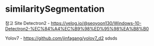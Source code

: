 # similaritySegmentation

참고 Site 
Detectron2
    - https://velog.io/@seoyoon130/Windows-10-Detectron2-%EC%84%A4%EC%B9%98%ED%95%98%EA%B8%B0 

Yolov7
    - https://github.com/jinfagang/yolov7_d2
sdsds